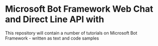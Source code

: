 # Microsoft Bot Framework Web Chat and Direct Line API with 
This repository will contain a number of tutorials on Microsoft Bot Framework - written as text and code samples
